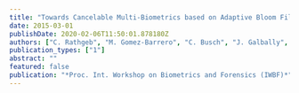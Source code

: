 ```yaml
---
title: "Towards Cancelable Multi-Biometrics based on Adaptive Bloom Filters: A Case Study on Feature Level Fusion of Face and Iris"
date: 2015-03-01
publishDate: 2020-02-06T11:50:01.878180Z
authors: ["C. Rathgeb", "M. Gomez-Barrero", "C. Busch", "J. Galbally", "J. Fierrez"]
publication_types: ["1"]
abstract: ""
featured: false
publication: "*Proc. Int. Workshop on Biometrics and Forensics (IWBF)*"
---
```


